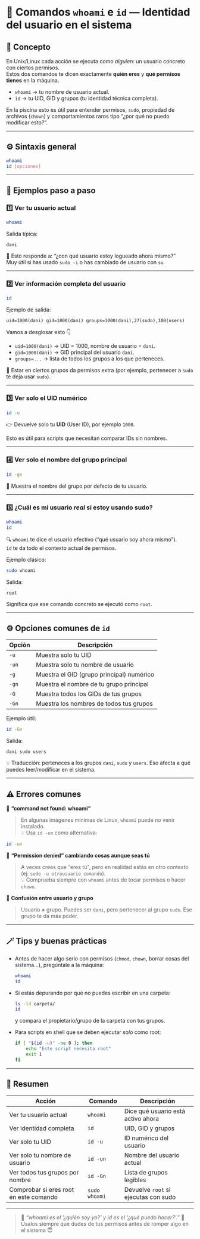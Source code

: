 # 👤 Comandos `whoami` e `id` — Identidad del usuario en el sistema

## 🧠 Concepto
En Unix/Linux cada acción se ejecuta como *alguien*: un usuario concreto con ciertos permisos.  
Estos dos comandos te dicen exactamente **quién eres** y **qué permisos tienes** en la máquina.

- `whoami` → tu nombre de usuario actual.
- `id` → tu UID, GID y grupos (tu identidad técnica completa).

En la piscina esto es útil para entender permisos, `sudo`, propiedad de archivos (`chown`) y comportamientos raros tipo “¿por qué no puedo modificar esto?”.

---

## ⚙️ Sintaxis general

```bash
whoami
id [opciones]
```

---

## 📘 Ejemplos paso a paso

### 1️⃣ Ver tu usuario actual
```bash
whoami
```
Salida típica:
```
dani
```
🪪 Esto responde a: “¿con qué usuario estoy logueado ahora mismo?”  
Muy útil si has usado `sudo -i` o has cambiado de usuario con `su`.

---

### 2️⃣ Ver información completa del usuario
```bash
id
```
Ejemplo de salida:
```text
uid=1000(dani) gid=1000(dani) groups=1000(dani),27(sudo),100(users)
```
Vamos a desglosar esto 👇

- `uid=1000(dani)` → UID = 1000, nombre de usuario = `dani`.  
- `gid=1000(dani)` → GID principal del usuario `dani`.  
- `groups=...` → lista de todos los grupos a los que perteneces.

📌 Estar en ciertos grupos da permisos extra (por ejemplo, pertenecer a `sudo` te deja usar `sudo`).

---

### 3️⃣ Ver solo el UID numérico
```bash
id -u
```
👉 Devuelve solo tu **UID** (User ID), por ejemplo `1000`.

Esto es útil para scripts que necesitan comparar IDs sin nombres.

---

### 4️⃣ Ver solo el nombre del grupo principal
```bash
id -gn
```
👥 Muestra el nombre del grupo por defecto de tu usuario.

---

### 5️⃣ ¿Cuál es mi usuario *real* si estoy usando sudo?
```bash
whoami
id
```
🔍 `whoami` te dice el usuario efectivo (“qué usuario soy ahora mismo”).  
`id` te da todo el contexto actual de permisos.

Ejemplo clásico:
```bash
sudo whoami
```
Salida:
```text
root
```
Significa que ese comando concreto se ejecutó como `root`.

---

## ⚙️ Opciones comunes de `id`

| Opción | Descripción |
|--------|--------------|
| `-u` | Muestra solo tu UID |
| `-un` | Muestra solo tu nombre de usuario |
| `-g` | Muestra el GID (grupo principal) numérico |
| `-gn` | Muestra el nombre de tu grupo principal |
| `-G` | Muestra todos los GIDs de tus grupos |
| `-Gn` | Muestra los nombres de todos tus grupos |

Ejemplo útil:
```bash
id -Gn
```
Salida:
```text
dani sudo users
```
💡 Traducción: perteneces a los grupos `dani`, `sudo` y `users`. Eso afecta a qué puedes leer/modificar en el sistema.

---

## ⚠️ Errores comunes

🚫 **“command not found: whoami”**  
> En algunas imágenes mínimas de Linux, `whoami` puede no venir instalado.  
💡 Usa `id -un` como alternativa:  
```bash
id -un
```

🚫 **“Permission denied” cambiando cosas aunque seas tú**  
> A veces crees que “eres tú”, pero en realidad estás en otro contexto (ej: `sudo -u otrousuario comando`).  
💡 Comprueba siempre con `whoami` antes de tocar permisos o hacer `chown`.

🚫 **Confusión entre usuario y grupo**  
> Usuario ≠ grupo. Puedes ser `dani`, pero pertenecer al grupo `sudo`. Ese grupo te da más poder.

---

## 🪄 Tips y buenas prácticas

- Antes de hacer algo serio con permisos (`chmod`, `chown`, borrar cosas del sistema...), pregúntale a la máquina:  
  ```bash
  whoami
  id
  ```

- Si estás depurando por qué no puedes escribir en una carpeta:
  ```bash
  ls -ld carpeta/
  id
  ```
  y compara el propietario/grupo de la carpeta con tus grupos.

- Para scripts en shell que se deben ejecutar *solo* como root:
  ```bash
  if [ "$(id -u)" -ne 0 ]; then
      echo "Este script necesita root"
      exit 1
  fi
  ```

---

## 🎯 Resumen

| Acción | Comando | Descripción |
|--------|----------|-------------|
| Ver tu usuario actual | `whoami` | Dice qué usuario está activo ahora |
| Ver identidad completa | `id` | UID, GID y grupos |
| Ver solo tu UID | `id -u` | ID numérico del usuario |
| Ver solo tu nombre de usuario | `id -un` | Nombre del usuario actual |
| Ver todos tus grupos por nombre | `id -Gn` | Lista de grupos legibles |
| Comprobar si eres root en este comando | `sudo whoami` | Devuelve `root` si ejecutas con sudo |

---

> 💬 *“whoami es el ‘¿quién soy yo?’ y id es el ‘¿qué puedo hacer?’.”* 👤  
> Úsalos siempre que dudes de tus permisos antes de romper algo en el sistema 😇
